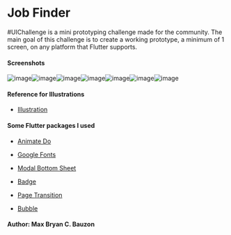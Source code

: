 # Job Finder

#UIChallenge is a mini prototyping challenge made for the community. The main goal of this challenge is to create a working prototype, a minimum of 1 screen, on any platform that Flutter supports.


#### Screenshots

![image](https://user-images.githubusercontent.com/35340090/94410688-375f6980-01aa-11eb-934b-a9c85b08085a.png)![image](https://user-images.githubusercontent.com/35340090/94410637-2adb1100-01aa-11eb-92ff-da9ff8bb9fc0.png)![image](https://user-images.githubusercontent.com/35340090/94410711-41816800-01aa-11eb-8632-ce3ba73d68a3.png)![image](https://user-images.githubusercontent.com/35340090/94410753-4f36ed80-01aa-11eb-8436-3c65247d207c.png)![image](https://user-images.githubusercontent.com/35340090/94410775-552cce80-01aa-11eb-8cdd-6950f0001918.png)![image](https://user-images.githubusercontent.com/35340090/94410803-5d850980-01aa-11eb-9c75-5fb5726fec1a.png)![image](https://user-images.githubusercontent.com/35340090/94410818-62e25400-01aa-11eb-87be-9ec6b7659451.png)

#### Reference for Illustrations
- [Illustration](https://blush.design)

#### Some Flutter packages I used
- [Animate Do](https://pub.dev/packages/animate_do)

- [Google Fonts](https://pub.dev/packages/google_fonts)

- [Modal Bottom Sheet](https://pub.dev/packages/modal_bottom_sheet)

- [Badge](https://pub.dev/packages/badges)

- [Page Transition](https://pub.dev/packages/page_transition)

- [Bubble](https://pub.dev/packages/bubble)


#### Author: Max Bryan C. Bauzon

 
